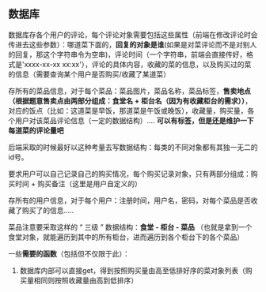## 数据库

数据库存各个用户的评论，每个评论对象需要包括这些属性（前端在修改评论时会传进去这些参数）：哪道菜下面的，**回复的对象是谁**(如果是对菜评论而不是对别人的回复，那这个字符串令为空串)，评论时间（一个字符串，前端会直接传好，格式是'xxxx-xx-xx xx:xx'），评论的具体内容，收藏的菜的信息，以及购买过的菜的信息（需要查询某个用户是否购买/收藏了某道菜）



存所有的菜品信息，对于每个菜品：菜品图片，菜品名称，菜品标签，**售卖地点（根据题意售卖点由两部分组成：食堂名 + 柜台名（因为有收藏柜台的需求））**，对应的饭点（比如：这道菜是早饭，那道菜是午饭或晚饭），收藏量，购买量，各个用户对该菜品评论信息（一定的数据结构）....  **可以有标签，但是还是维护一下每道菜的评论量吧**





后端采取的时候最好以这种考量去写数据结构：每类的不同对象都有其独一无二的id号。



要求用户可以自己记录自己的购买情况，每个购买记录对象，只有两部分组成：购买时间 + 购买备注（这里是用户自定义的）



存所有的用户信息，对于每个用户：注册时间，用户名，密码，对每个菜品是否收藏了购买了的信息.....



菜品注意要采取这样的 “ 三级 ” 数据结构：**食堂 - 柜台 - 菜品** （也就是拿到一个食堂对象，就能遍历到其中的所有柜台，进而遍历到各个柜台下的各个菜品）



一些**需要的函数**（包括但不仅限于此）：

1. 数据库内部可以直接get，得到按照购买量由高至低排好序的菜对象列表（购买量相同则按照收藏量由高到低排序）